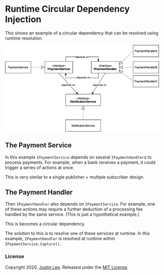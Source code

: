 # Runtime Circular Dependency Injection

This shows an example of a circular dependency that can be resolved using runtime resolution.

![Class diagram](class_diagram.png "Class diagram")

## The Payment Service

In this example `IPaymentService` depends on several `IPaymentHandler`s to process payments.
For example, when a bank receives a payment, it could trigger a series of actions at once.

This is very similar to a single publisher + multiple subscriber design.

## The Payment Handler

Then `IPaymentHandler` also depends on `IPaymentService`. For example, one of these actions
may require a further deduction of a processing fee handled by the same service. (This is just
a hypothetical example.)

This is becomes a circular dependency.

The solution to this is to resolve one of these services at runtime. In this example,
`IPaymentHandler` is resolved at runtime within `IPaymentService.Capture()`.

### License

Copyright 2020, [Justin Lee](https://tzlee.com/).
Released under the [MIT License](LICENSE).
